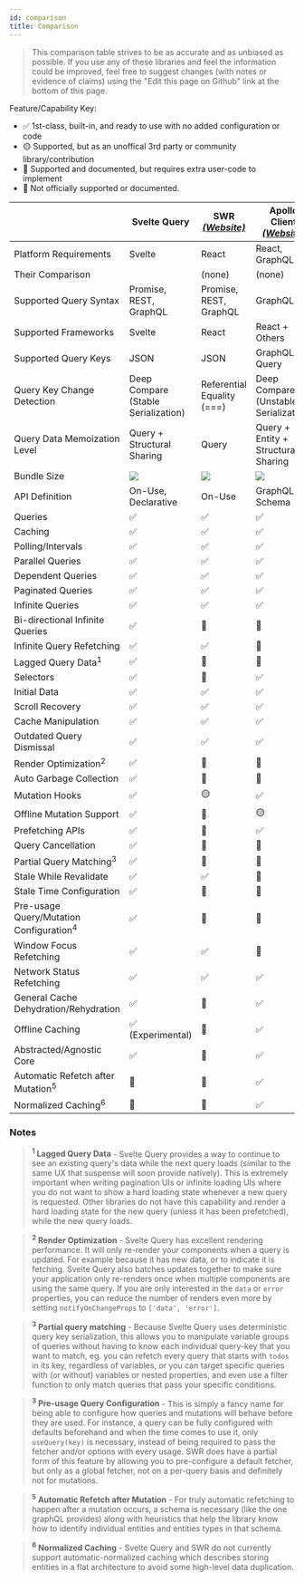 ```yaml
---
id: comparison
title: Comparison
---
```


> This comparison table strives to be as accurate and as unbiased as possible. If you use any of these libraries and feel the information could be improved, feel free to suggest changes (with notes or evidence of claims) using the "Edit this page on Github" link at the bottom of this page.

Feature/Capability Key:

- ✅ 1st-class, built-in, and ready to use with no added configuration or code
- 🟡 Supported, but as an unoffical 3rd party or community library/contribution
- 🔶 Supported and documented, but requires extra user-code to implement
- 🛑 Not officially supported or documented.

|                                                    | Svelte Query                            | SWR [_(Website)_][swr]     | Apollo Client [_(Website)_][apollo]   | RTK-Query [_(Website)_][rtk-query]                          |
| -------------------------------------------------- | -------------------------------------- | -------------------------- | ------------------------------------- | ----------------------------------------------------------- |
| Platform Requirements                              | Svelte                                  | React                      | React, GraphQL                        | Redux                                                       |
| Their Comparison                                   |                                        | (none)                     | (none)                                | [Comparison][rtk-query-comparison]                          |
| Supported Query Syntax                             | Promise, REST, GraphQL                 | Promise, REST, GraphQL     | GraphQL                               | Promise, REST, GraphQL                                      |
| Supported Frameworks                               | Svelte                                  | React                      | React + Others                        | Any                                                         |
| Supported Query Keys                               | JSON                                   | JSON                       | GraphQL Query                         | JSON                                                        |
| Query Key Change Detection                         | Deep Compare (Stable Serialization)    | Referential Equality (===) | Deep Compare (Unstable Serialization) | Referential Equality (===)                                  |
| Query Data Memoization Level                       | Query + Structural Sharing             | Query                      | Query + Entity + Structural Sharing   | Query                                                       |
| Bundle Size                                        | [![][bp-react-query]][bpl-react-query] | [![][bp-swr]][bpl-swr]     | [![][bp-apollo]][bpl-apollo]          | [![][bp-rtk]][bpl-rtk] + [![][bp-rtk-query]][bpl-rtk-query] |
| API Definition                                     | On-Use, Declarative                    | On-Use                     | GraphQL Schema                        | Declarative                                                 |
| Queries                                            | ✅                                     | ✅                         | ✅                                    | ✅                                                          |
| Caching                                            | ✅                                     | ✅                         | ✅                                    | ✅                                                          |
| Polling/Intervals                                  | ✅                                     | ✅                         | ✅                                    | ✅                                                          |
| Parallel Queries                                   | ✅                                     | ✅                         | ✅                                    | ✅                                                          |
| Dependent Queries                                  | ✅                                     | ✅                         | ✅                                    | ✅                                                          |
| Paginated Queries                                  | ✅                                     | ✅                         | ✅                                    | ✅                                                          |
| Infinite Queries                                   | ✅                                     | ✅                         | ✅                                    | 🛑                                                          |
| Bi-directional Infinite Queries                    | ✅                                     | 🔶                         | 🔶                                    | 🛑                                                          |
| Infinite Query Refetching                          | ✅                                     | ✅                         | 🛑                                    | 🛑                                                          |
| Lagged Query Data<sup>1</sup>                      | ✅                                     | 🛑                         | 🛑                                    | ✅                                                          |
| Selectors                                          | ✅                                     | 🛑                         | ✅                                    | ✅                                                          |
| Initial Data                                       | ✅                                     | ✅                         | ✅                                    | ✅                                                          |
| Scroll Recovery                                    | ✅                                     | ✅                         | ✅                                    | ✅                                                          |
| Cache Manipulation                                 | ✅                                     | ✅                         | ✅                                    | ✅                                                          |
| Outdated Query Dismissal                           | ✅                                     | ✅                         | ✅                                    | ✅                                                          |
| Render Optimization<sup>2</sup>                    | ✅                                     | 🛑                         | 🛑                                    | ✅                                                          |
| Auto Garbage Collection                            | ✅                                     | 🛑                         | 🛑                                    | ✅                                                          |
| Mutation Hooks                                     | ✅                                     | 🟡                         | ✅                                    | ✅                                                          |
| Offline Mutation Support                           | ✅                                     | 🛑                         | 🟡                                    | 🛑                                                          |
| Prefetching APIs                                   | ✅                                     | 🔶                         | ✅                                    | ✅                                                          |
| Query Cancellation                                 | ✅                                     | 🛑                         | 🛑                                    | 🛑                                                          |
| Partial Query Matching<sup>3</sup>                 | ✅                                     | 🛑                         | 🛑                                    | ✅                                                          |
| Stale While Revalidate                             | ✅                                     | ✅                         | 🛑                                    | ✅                                                          |
| Stale Time Configuration                           | ✅                                     | 🛑                         | 🛑                                    | 🛑                                                          |
| Pre-usage Query/Mutation Configuration<sup>4</sup> | ✅                                     | 🛑                         | 🛑                                    | ✅                                                          |
| Window Focus Refetching                            | ✅                                     | ✅                         | 🛑                                    | 🛑                                                          |
| Network Status Refetching                          | ✅                                     | ✅                         | ✅                                    | 🛑                                                          |
| General Cache Dehydration/Rehydration              | ✅                                     | 🛑                         | ✅                                    | ✅                                                          |
| Offline Caching                                    | ✅ (Experimental)                      | 🛑                         | ✅                                    | 🔶                                                          |
| Abstracted/Agnostic Core                           | ✅                                     | 🛑                         | ✅                                    | ✅                                                          |
| Automatic Refetch after Mutation<sup>5</sup>       | 🔶                                     | 🔶                         | ✅                                    | ✅                                                          |
| Normalized Caching<sup>6</sup>                     | 🛑                                     | 🛑                         | ✅                                    | 🛑                                                          |

### Notes

> **<sup>1</sup> Lagged Query Data** - Svelte Query provides a way to continue to see an existing query's data while the next query loads (similar to the same UX that suspense will soon provide natively). This is extremely important when writing pagination UIs or infinite loading UIs where you do not want to show a hard loading state whenever a new query is requested. Other libraries do not have this capability and render a hard loading state for the new query (unless it has been prefetched), while the new query loads.

> **<sup>2</sup> Render Optimization** - Svelte Query has excellent rendering performance. It will only re-render your components when a query is updated. For example because it has new data, or to indicate it is fetching. Svelte Query also batches updates together to make sure your application only re-renders once when multiple components are using the same query. If you are only interested in the `data` or `error` properties, you can reduce the number of renders even more by setting `notifyOnChangeProps` to `['data', 'error']`.

> **<sup>3</sup> Partial query matching** - Because Svelte Query uses deterministic query key serialization, this allows you to manipulate variable groups of queries without having to know each individual query-key that you want to match, eg. you can refetch every query that starts with `todos` in its key, regardless of variables, or you can target specific queries with (or without) variables or nested properties, and even use a filter function to only match queries that pass your specific conditions.

> **<sup>3</sup> Pre-usage Query Configuration** - This is simply a fancy name for being able to configure how queries and mutations will behave before they are used. For instance, a query can be fully configured with defaults beforehand and when the time comes to use it, only `useQuery(key)` is necessary, instead of being required to pass the fetcher and/or options with every usage. SWR does have a partial form of this feature by allowing you to pre-configure a default fetcher, but only as a global fetcher, not on a per-query basis and definitely not for mutations.

> **<sup>5</sup> Automatic Refetch after Mutation** - For truly automatic refetching to happen after a mutation occurs, a schema is necessary (like the one graphQL provides) along with heuristics that help the library know how to identify individual entities and entities types in that schema.

> **<sup>6</sup> Normalized Caching** - Svelte Query and SWR do not currently support automatic-normalized caching which describes storing entities in a flat architecture to avoid some high-level data duplication.

<!-- -->

[bpl-react-query]: https://bundlephobia.com/result?p=react-query
[bp-react-query]: https://badgen.net/bundlephobia/minzip/react-query?label=%20

<!-- -->

[swr]: https://github.com/vercel/swr
[bp-swr]: https://badgen.net/bundlephobia/minzip/swr?label=%20
[bpl-swr]: https://bundlephobia.com/result?p=swr

<!-- -->

[apollo]: https://github.com/apollographql/apollo-client
[bp-apollo]: https://badgen.net/bundlephobia/minzip/@apollo/client?label=%20
[bpl-apollo]: https://bundlephobia.com/result?p=@apollo/client

<!-- -->

[rtk-query]: https://rtk-query-docs.netlify.app/
[rtk-query-comparison]: https://rtk-query-docs.netlify.app/introduction/comparison
[bp-rtk]: https://badgen.net/bundlephobia/minzip/@reduxjs/toolkit?label=%20
[bp-rtk-query]: https://badgen.net/bundlephobia/minzip/@rtk-incubator/rtk-query?label=%20
[bpl-rtk]: https://bundlephobia.com/result?p=@reduxjs/toolkit
[bpl-rtk-query]: https://bundlephobia.com/result?p=@rtk-incubator/rtk-query
